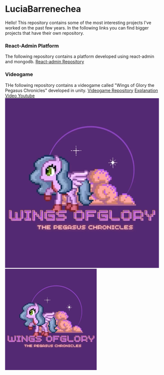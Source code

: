# LuciaBarrenechea
Hello! This repository contains some of the most interesting projects I've worked on the past few years. 
In the following links you can find bigger projects that have their own repository.
### React-Admin Platform
The following repository contains a platform developed using react-admin and mongodb. 
[React-admin Repository](https://github.com/fernicortlo/react_TC2007B)

### Videogame
THe following repository contains a videogame called "Wings of Glory the Pegasus Chronicles" developed in unity.
[Videogame Repository](https://github.com/emosl/ChicasUnicornio)
[Explanation Video Youtube](https://www.youtube.com/embed/eHCh55CjSJA)
![videogame logo](videogame.jpg "Wings of Glory the Pegasus Chronicles")
<img src="videogame.jpg" alt="image" width="300" height="auto">



